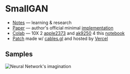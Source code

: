# SmallGAN
- [Notes](https://www.notion.so/fl19/a989dc137e744bcda42c7141d923faf6) — learning & research
- [Paper](https://arxiv.org/abs/1904.01774v4) — author's official minimal [implementation](https://github.com/nogu-atsu/small-dataset-image-generation)
- [Colab](https://colab.research.google.com/drive/10SNoBHIwoAVLpPXx2VEUXPWEFCk0t-BX) — 10X 2 [apple2373](https://github.com/apple2373) and [ak9250](https://github.com/ak9250) 4 this [notebook](https://github.com/apple2373/pytorch-small-dataset-image-generation/blob/master/SmallGan.ipynb)
- [Patch](https://smallgan.vercel.app) made w/ [cables.gl](https://cables.gl) and hosted by [Vercel](https://vercel.com)

## Samples
![Neural Network's imagination](./ml/samples/rave_random.png "Neural Network's imagination")

